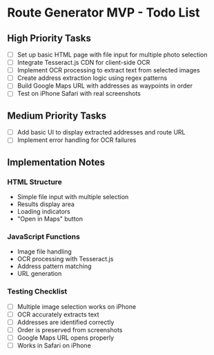 # Route Generator MVP - Todo List

## High Priority Tasks

- [ ] Set up basic HTML page with file input for multiple photo selection
- [ ] Integrate Tesseract.js CDN for client-side OCR
- [ ] Implement OCR processing to extract text from selected images
- [ ] Create address extraction logic using regex patterns
- [ ] Build Google Maps URL with addresses as waypoints in order
- [ ] Test on iPhone Safari with real screenshots

## Medium Priority Tasks

- [ ] Add basic UI to display extracted addresses and route URL
- [ ] Implement error handling for OCR failures

## Implementation Notes

### HTML Structure

- Simple file input with multiple selection
- Results display area
- Loading indicators
- "Open in Maps" button

### JavaScript Functions

- Image file handling
- OCR processing with Tesseract.js
- Address pattern matching
- URL generation

### Testing Checklist

- [ ] Multiple image selection works on iPhone
- [ ] OCR accurately extracts text
- [ ] Addresses are identified correctly
- [ ] Order is preserved from screenshots
- [ ] Google Maps URL opens properly
- [ ] Works in Safari on iPhone
